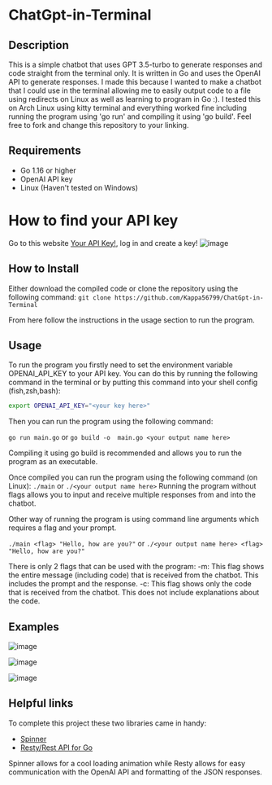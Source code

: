 # ChatGpt-in-Terminal

## Description
This is a simple chatbot that uses GPT 3.5-turbo to generate responses and code straight from the terminal only. It is written in Go and uses the OpenAI API to generate responses.
I made this because I wanted to make a chatbot that I could use in the terminal allowing me to easily output code to a file using redirects on Linux as well as learning to 
program in Go :). I tested this on Arch Linux using kitty terminal and everything worked fine including running the program using 'go run' and compiling it using 'go build'. 
Feel free to fork and change this repository to your linking.

## Requirements
- Go 1.16 or higher 
- OpenAI API key
- Linux (Haven't tested on Windows)

# How to find your API key
Go to this website [Your API Key!](https://platform.openai.com/api-keys), log in and create a key!
![image](https://github.com/Kappa56799/ChatGpt-in-Terminal/assets/114831362/6e1759ab-44b8-4a41-bc01-4ce63405576f)



## How to Install
Either download the compiled code or clone the repository using the following command:
```git clone https://github.com/Kappa56799/ChatGpt-in-Terminal```

From here follow the instructions in the usage section to run the program.

## Usage
To run the program you firstly need to set the environment variable OPENAI_API_KEY to your API key. You can do this by running the following command in the terminal or by putting this command into your shell config (fish,zsh,bash):
```bash
export OPENAI_API_KEY="<your key here>"
```
Then you can run the program using the following command:

```go run main.go``` 
or 
```go build -o  main.go <your output name here>```

Compiling it using go build is recommended and allows you to run the program as an executable.

Once compiled you can run the program using the following command (on Linux):
```./main``` or ```./<your output name here>```
Running the program without flags allows you to input and receive multiple responses from and into the chatbot.

Other way of running the program is using command line arguments which requires a flag and your prompt.

```./main <flag> "Hello, how are you?"``` 
or 
```./<your output name here> <flag> "Hello, how are you?"```

There is only 2 flags that can be used with the program:
-m: This flag shows the entire message (including code) that is received from the chatbot. This includes the prompt and the response.
-c: This flag shows only the code that is received from the chatbot. This does not include explanations about the code.

## Examples
![image](https://github.com/Kappa56799/ChatGpt-in-Terminal/assets/114831362/f17fdd93-5662-44df-b82c-21171be4a6b6)

![image](https://github.com/Kappa56799/ChatGpt-in-Terminal/assets/114831362/2fbb4600-256a-41ae-be7e-654f0a6d00f2)

![image](https://github.com/Kappa56799/ChatGpt-in-Terminal/assets/114831362/ad859a3e-6f4e-4899-b858-b0075796793a)


## Helpful links
To complete this project these two libraries came in handy:
- [Spinner](https://github.com/briandowns/spinner)
- [Resty/Rest API for Go](https://github.com/go-resty/resty)

Spinner allows for a cool loading animation while Resty allows for easy communication with the OpenAI API and formatting of the JSON responses.




